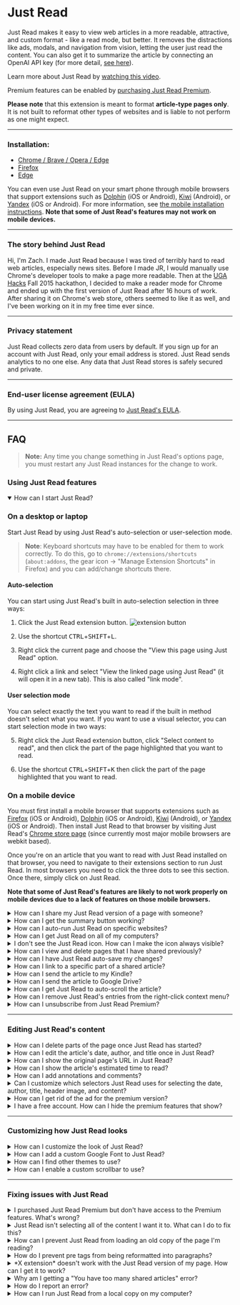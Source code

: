 # Just Read

Just Read makes it easy to view web articles in a more readable, attractive, and custom format - like a read mode, but better. It removes the distractions like ads, modals, and navigation from vision, letting the user just read the content. You can also get it to summarize the article by connecting an OpenAI API key (for more detail, [see here](https://justread.link/summarizer)).

Learn more about Just Read by [watching this video](https://www.youtube.com/watch?v=mKMUXEg873Q).

Premium features can be enabled by [purchasing Just Read Premium](https://justread.link/#getJustRead).

**Please note** that this extension is meant to format **article-type pages only**. It is not built to reformat other types of websites and is liable to not perform as one might expect.

---

### Installation:

- [Chrome / Brave / Opera / Edge](https://chrome.google.com/webstore/detail/just-read/dgmanlpmmkibanfdgjocnabmcaclkmod)
- [Firefox](https://addons.mozilla.org/en-US/firefox/addon/just-read-ext/)
- [Edge](https://microsoftedge.microsoft.com/addons/detail/just-read/knjifalgaonnogbohfflloocfcebopgn)

You can even use Just Read on your smart phone through mobile browsers that support extensions such as [Dolphin](https://dolphin.com/) (iOS or Android), [Kiwi](https://play.google.com/store/apps/details?id=com.kiwibrowser.browser&hl=en_US) (Android), or [Yandex](https://browser.yandex.com/) (iOS or Android). For more information, see [the mobile installation instructions](https://github.com/ZachSaucier/Just-Read/#on-a-mobile-device). **Note that some of Just Read's features may not work on mobile devices.**

---

### The story behind Just Read

Hi, I'm Zach. I made Just Read because I was tired of terribly hard to read web articles, especially news sites. Before I made JR, I would manually use Chrome's developer tools to make a page more readable. Then at the [UGA Hacks](https://ugahacks.herokuapp.com/) Fall 2015 hackathon, I decided to make a reader mode for Chrome and ended up with the first version of Just Read after 16 hours of work. After sharing it on Chrome's web store, others seemed to like it as well, and I've been working on it in my free time ever since.

---

### Privacy statement

Just Read collects zero data from users by default. If you sign up for an account with Just Read, only your email address is stored. Just Read sends analytics to no one else. Any data that Just Read stores is safely secured and private.

---

### End-user license agreement (EULA)

By using Just Read, you are agreeing to [Just Read's EULA](https://github.com/ZachSaucier/Just-Read/blob/master/docs/EULA.md).

---

## FAQ

> **Note:** Any time you change something in Just Read's options page, you must restart any Just Read instances for the change to work.

### Using Just Read features

<details id="start_JR" open>
  <summary>How can I start Just Read?</summary>

### On a desktop or laptop

Start Just Read by using Just Read's auto-selection or user-selection mode.

> **Note**: Keyboard shortcuts may have to be enabled for them to work correctly. To do this, go to `chrome://extensions/shortcuts` (`about:addons`, the gear icon -> "Manage Extension Shortcuts" in Firefox) and you can add/change shortcuts there.

#### Auto-selection

You can start using Just Read's built in auto-selection selection in three ways:

1. Click the Just Read extension button.
   ![extension button](https://i.imgur.com/aCOIuVV.png)

2. Use the shortcut <kbd>CTRL</kbd>+<kbd>SHIFT</kbd>+<kbd>L</kbd>.

3. Right click the current page and choose the "View this page using Just Read" option.

4. Right click a link and select "View the linked page using Just Read" (it will open it in a new tab). This is also called "link mode".

#### User selection mode

You can select exactly the text you want to read if the built in method doesn't select what you want. If you want to use a visual selector, you can start selection mode in two ways:

5. Right click the Just Read extension button, click "Select content to read", and then click the part of the page highlighted that you want to read.

6. Use the shortcut <kbd>CTRL</kbd>+<kbd>SHIFT</kbd>+<kbd>K</kbd> then click the part of the page highlighted that you want to read.

### On a mobile device

You must first install a mobile browser that supports extensions such as [Firefox](https://www.mozilla.org/en-US/firefox/mobile/) (iOS or Android), [Dolphin](https://dolphin.com/) (iOS or Android), [Kiwi](https://play.google.com/store/apps/details?id=com.kiwibrowser.browser&hl=en_US) (Android), or [Yandex](https://browser.yandex.com/) (iOS or Android). Then install Just Read to that browser by visiting Just Read's [Chrome store page](https://chrome.google.com/webstore/detail/just-read/dgmanlpmmkibanfdgjocnabmcaclkmod/) (since currently most major mobile browsers are webkit based).

Once you're on an article that you want to read with Just Read installed on that browser, you need to navigate to their extensions section to run Just Read. In most browsers you need to click the three dots to see this section. Once there, simply click on Just Read.

**Note that some of Just Read's features are likely to not work properly on mobile devices due to a lack of features on those mobile browsers.**

</details>

<details id="share">
  <summary>How can I share my Just Read version of a page with someone?</summary>

> **Note that this is a Premium-only feature.**

You can share a page in Just Read's format by clicking [the share icon](https://i.imgur.com/4VospZC.png). This will show a [justread.link](https://justread.link) URL which will point to your Just Read version of the article. This may also open up the [justread.link](https://justread.link) URL in a new tab and close the current page depending on your settings under "Options" -> "Sharing preferences".

Note that the [justread.link](https://justread.link) version of a page _cannot be edited_. If you need to edit it at that point, you must make your edits on the original Just Read version of the page and then re-share the page (which will create an entirely new address).

</details>

<details id="share">
  <summary>How can I get the summary button working?</summary>

Please see [this post](https://justread.link/summarizer) for more info.

</details>

<details id="autorun">
  <summary>How can I auto-run Just Read on specific websites?</summary>

You can opt to auto-run Just Read on certain websites by entering a part of the URL (usually the domain is a good choice) or a [regular expression](https://developer.mozilla.org/en-US/docs/Web/JavaScript/Guide/Regular_Expressions) (regex) into the "Auto-run domain list" found on the extension's Options page (for more info as to what formats work, see [this post](https://github.com/ZachSaucier/Just-Read/issues/15#issuecomment-262255204)). Just Read will then check each new site's URL to see if it matches a string or expression in the user-inputted list. If it does, it will start Just Read when the page loads.

You can also enable "Always add current site to Just Read's autorun list when Just Read is started on a page" under "Options" -> "Additional preferences" if you want _every_ site that you start Just Read to be added to the auto-run list. For more information on how this works, see [this post](https://github.com/ZachSaucier/Just-Read/pull/166#issuecomment-404371640).

</details>

<details id="all_computers">
  <summary>How can I get Just Read on all of my computers?</summary>

When you log into a browser as the primary user <strong>and allow syncing</strong>, the browser automatically installs all extensions that you've installed to your account. This should include Just Read. Just Read automatically syncs your themes and preferences across all of your devices using this functionality, so you don't need to do anything special to get it working the same way on all of your devices. Note that currently some mobile browsers do not support web extensions, so Just Read cannot be installed on these browsers.

For more information on how to get Just Read to work on your mobile devices, see [the mobile installation instructions](https://github.com/ZachSaucier/Just-Read/#on-a-mobile-device). **Note that some of Just Read's features may not work on mobile devices.**

</details>

<details id="pin">
  <summary>I don't see the Just Read icon. How can I make the icon always visible?</summary>

A recent Chrome update hides extension icons inside inside of a drop down. To open the drop down, click the puzzle piece icon in the top right of Chrome. To make Just Read's icon always show, click the pin icon next to Just Read.

If you don't see Just Read in the drop down list, make sure that <a href="https://chrome.google.com/webstore/detail/just-read/dgmanlpmmkibanfdgjocnabmcaclkmod/">it is installed</a>.

</details>

<details id="previous_shares">
  <summary>How can I view and delete pages that I have shared previously?</summary>

> **Note that this is a Premium-only feature.**

You can view and delete pages that you shared previously by going to your Just Read dashboard: https://justread.link/dashboard. If you are signed into a Just Read account and that account has Premium, you will see a table of all of your entries.

Note that you can click any column heading to sort the entries by that column's values.

</details>

<details id="autosave">
  <summary>How can I have Just Read auto-save my changes?</summary>

Just Read has an option under Options -> "Backup the most recent Just Read page (in case of accidental closure)." that does this. If you make any changes on a page, if you are on that same page it will load the old version if enabled.

</details>

<details id="link_to">
  <summary>How can I link to a specific part of a shared article?</summary>

> **Note that this is a Premium-only feature.**

If you make any highlights, color change, or other edits to a text selection (a premium feature), Just Read will add a unique ID to that selection. You can then share that page and then look up that ID to get a link to that specific element on the shared page. For more information, [look at this post](https://stackoverflow.com/a/2835151/2065702).

</details>

<details id="kindle">
  <summary>How can I send the article to my Kindle?</summary>

> **Note that this is a Premium-only feature.**

In order to send the article content from Just Read to your Kindle, you must first [install the free Send to Kindle extension](https://chrome.google.com/webstore/detail/send-to-kindle-for-google/cgdjpilhipecahhcilnafpblkieebhea). Then you can use it on any shared Just Read page (or any other web page).

</details>

<details id="drive">
  <summary>How can I send the article to Google Drive?</summary>

Currently it is only possible to send files to Google Drive in PDF form. The easiest way to do so in Chrome is to "print" the page (either using Chrome's built-in print ability or by clicking Just Read's print icon) and then change the "Destination" to "Save to Google Drive". In Firefox, you need to save it to your computer as a PDF and then manually upload it to Google Drive.

</details>

<details id="autoscroll">
  <summary>How can I get Just Read to auto-scroll the article?</summary>

> **Note that this is a Premium-only feature.**

You can do this by going to "Options" -> "Additional features" and clicking the "Use JR's auto-scroll functionality" option. This will automatically scroll the article once you open it in Just Read. It also creates a "Pause scroll" button at the bottom right of Just Read. You can customize the speed of the auto-scroll by editing the box below this option.

</details>

<details id="context_menu">
  <summary>How can I remove Just Read's entries from the right-click context menu?</summary>

Under "Options" -> "Context menu entries", you can enable or disable the context menu entries that Just Read creates.

- "Don't reformat pre tags" makes it so that Just Read doesn't turn any `<pre>` tags into paragraphs but retains their original formatting.
- "Enable page context menu entry" allows Just Read to show a menu entry when you right click a page.
- "Enable link context menu entry" allows Just Read to show a menu entry when you right click a link.

</details>

<details id="unsubscribe">
  <summary>How can I unsubscribe from Just Read Premium?</summary>

Go to <a href="https://justread.link/dashboard">your Just Read dashboard</a>. If you're a Premium user, you should see a "go here" link at the top of the page. Click it to manage your purchase.

</details>

---

### Editing Just Read's content

<details id="deletion_mode">
  <summary>How can I delete parts of the page once Just Read has started?</summary>

Once the text has been selected and the article is open in the Just Read format, users can delete elements by going into deletion mode using the keyboard shortcut <kbd>CTRL</kbd>+<kbd>SHIFT</kbd>+<kbd>;</kbd> or by clicking on [the deletion mode icon](https://i.imgur.com/QD5G2j4.png).

Once in deletion mode, users can click on elements that they don't want to be included in their page and they will be deleted. To exit this mode, users need to press <kbd>ESC</kbd> or click the deletion mode icon. These actions can be undone by clicking the undo icon that appears or by using the shortcut <kbd>Ctrl</kbd> + <kbd>Z</kbd>.

If you have Premium, you can also delete anything that you highlight using <kbd>Ctrl</kbd> + <kbd>Shift</kbd> + <kbd>d</kbd> or clicking the trash can icon on the toolbar that shows up.

</details>

<details id="edit_meta">
  <summary>How can I edit the article's date, author, and title once in Just Read?</summary>

If you hover over each of these, a [pencil icon](https://i.imgur.com/PzFZzVh.png) will appear. Click that to edit the text that you want.

These actions can be undone by clicking the undo icon that appears or by using the shortcut <kbd>Ctrl</kbd> + <kbd>Z</kbd>.

</details>

<details id="orig_url">
  <summary>How can I show the original page's URL in Just Read?</summary>

To enable this option, go to Just Read's "Options" pages and enable "Always add the original URL."

</details>

<details id="time_estimate">
  <summary>How can I show the article's estimated time to read?</summary>

To enable this option, go to Just Read's "Options" pages and enable "Always add the estimated time to read the article."

</details>

<details id="annotations_comments">
  <summary>How can I add annotations and comments?</summary>

> **Note that this is a Premium-only feature.**

If you select any text in Just Read, a toolbar [like this](https://i.imgur.com/goBVron.png) will appear. This toolbar lets you change the styling of the selected text as per each button's instructions.

You can add inline comments anywhere within the Just Read content by using <kbd>CTRL</kbd> / <kbd>CMD</kbd> + clicking. You can style these comments by using the <code>.jr-user-content-section</code> selector.

You can add comments in the side panel by clicking the [add comment button](https://i.imgur.com/CHvhmrn.png) then filling in the input box. It will automatically edit the layout of the page to allow the comments to fit and add a datetime of posting once the comment has been added.

</details>

<details id="selectors">
  <summary>Can I customize which selectors Just Read uses for selecting the date, author, title, header image, and content?</summary>

> **Note that this is a Premium-only feature.**

Yes you can! With Premium you can go to "Options" -> "Domain-specific selectors" and customize it to select exactly the content the content you want automatically. The only required part is the `domainPattern` in order for Just Read to know when to use those selectors over the automatic ones. You should only include the others that you need.

The full list of options in the domain-specific selectors list is as follow:

- `domainPattern` - A regex pattern to match the correct URL(s).
- `titleSelector` - A query selector to find the article's title.
- `authorSelector` - A query selector to find the author's name.
- `dateSelector` - A query selector to find the article's date.
- `contentSelector` - A query selector to find the article's content.
- `headerImageSelector` - A query selector to find the article's header image (if it's outside of the content).
- `selectorsToDelete` - An array of query selectors (searched using `querySelectorAll`) to find elements inside of the article to delete.

Note that the `domainPattern` is checked using the same regex technique [as the auto-run list](https://github.com/ZachSaucier/Just-Read/issues/15#issuecomment-262255204). Also note that the other selectors are checked using JavaScript's [`querySelector`](https://developer.mozilla.org/en-US/docs/Web/API/Document/querySelector) or, in the case of `selectorsToDelete`, [`querySelectorAll`](https://developer.mozilla.org/en-US/docs/Web/API/Document/querySelectorAll).

</details>

<details id="ad">
  <summary>How can I get rid of the ad for the premium version?</summary>

Although this ad only shows occassionally and will eventually stop if you continue using Just Read, you can get rid of it by adding the following to your stylesheet: `.jr-notifier { display: none; }`

</details>

<details id="premium-features">
  <summary>I have a free account. How can I hide the premium features that show?</summary>

**This is not recommended** because if you do upgrade to Premium the features will remain hidden until the following is removed:

To hide premium features, adding the following to your stylesheet on the Just Read options page: `.premium-feature { display: none !important; }`

</details>

---

### Customizing how Just Read looks

<details id="customize">
  <summary>How can I customize the look of Just Read?</summary>

Just Read comes with two themes by default: a light (white) theme and a dark theme. You can choose between them through the style panel or the Options page.

You can also customize your theme to make Just Read look exactly the way that you like by either using the built in style panel or by directly editing the CSS file on the Options page.

To use the style panel, click [the paint brush icon](https://i.imgur.com/XW03mZW.png) and then change the settings to your liking. Make sure to click "Save and close" when you're done or the styles will not be updated in the actual stylesheet.

> **Note**: The theme editor style panel will only appear for the default theme, the default dark theme, or themes derived from the default (that share "default-styles" or "dark-styles" as part of the file name).

You can directly edit your theme's CSS file by clicking "openFullStyles" in the style panel or by right clicking the extension button and opening the "Options" page (you can also get to this via your browser's extensions page). Once on the Options page, you can then select the file you want to edit or enter a new file name, edit the file, and then save or apply it. It will then apply to all of your browser tabs on any computer when you start the extension. You can rename files by double clicking the name of the file.

You can also use themes that others have made. [Check them out here!](https://github.com/ZachSaucier/Just-Read/issues/4)

</details>

<details id="font">
  <summary>How can I add a custom Google Font to Just Read?</summary>

You can add a custom Google Font (or any other web-hosted font) by customizing the CSS for your theme. Go to Options then click on the theme that is currently in use (it should have a filled in circle next to the file name).

Once there, you can follow [these instructions](https://graphicdesign.stackexchange.com/a/76551/23061) to get the necessary CSS code to use the font in your theme. The only change you'll have to make is replacing the `Font Name` with whatever font you want, and replacing `.someSelector` with whatever selector you want. The selectors you most likely want to change are `body, h3` and `h1, h2` because this is what Just Read changes by default.

</details>

<details id="themes">
  <summary>How can I find other themes to use?</summary>

If you're looking to use other themes that people have built and use, you can check out [this page](https://github.com/ZachSaucier/Just-Read/issues/4). You can also share your own and "vote" using "Add your reaction"!

To install and use one of these themes,

1. Go to the Just Read options page. In Chrome you can simply right click the Just Read icon and then click "Options".
2. Once on the options page, click in the input box that says "New theme" and enter a name for the theme. Then click the "+" button.
3. Click the "Use as current theme" button to make it your active theme.
4. Copy and paste the CSS from your chosen theme into the CSS (code) section and then click "Save style changes".

</details>

<details id="scrollbar">
  <summary>How can I enable a custom scrollbar to use?</summary>

> **Note that this is a Premium-only feature.**

You can enable a custom scrollbar by going to "Options" -> "Additional features" and clicking the "Use a custom scrollbar instead of the browser's default" option. This will make Just Read use its built-in, custom scrollbar and Just Read will retain this custom scrollbar on pages you share as well.

If you want to customize the look of the scrollbar even further, you can modify your theme to edit `progress`, `progress::-webkit-progress-bar`, and `progress::-webkit-progress-value` as needed.

</details>

---

### Fixing issues with Just Read

<details id="premium_features">
  <summary>I purchased Just Read Premium but don't have access to the Premium features. What's wrong?</summary>

> **Note that this is a Premium-only feature.**

Don't panic! Most likely all you need to do is go to <a href="https://justread.link/" target="_blank">the Just Read website</a> and make sure you're logged into your account. Signing in will tell the Just Read extension that you have Premium and if you start your reader view again the Premium features should work.

If they still don't work, please <a href="mailto:support@justread.link">contact support</a> and we'll help you as soon as we're able to.

</details>

<details id="incorrect_selection">
  <summary>Just Read isn't selecting all of the content I want it to. What can I do to fix this?</summary>

Usually you can fix this by using [user selection mode](https://github.com/ZachSaucier/Just-Read#user-selection-mode) to select the content that you want to view. Usually this means selecting more generally than Just Read's auto-selection. You can then delete unwanted elements from the selection after Just Read has started.

In order to see content within the selection that Just Read has automatically hidden because it thought it was irrelevant, you may have to disable `hide-segments.css`, which can be doing by going to Options then unchecking "Use hide-segments.css".

</details>

<details id="old_copy">
  <summary>How can I prevent Just Read from loading an old copy of the page I'm reading?</summary>

You can either use [user selection mode](https://github.com/ZachSaucier/Just-Read/#user-selection-mode) to select a specific element to read (not disabling this option for future cases) or you can go to "Options" -> "Additional preferences" and uncheck "Backup most recent Just Read page (in case of accidental closure).".

</details>

<details id="pre">
  <summary>How do I prevent pre tags from being reformatted into paragraphs?</summary>

Under "Options" -> "Additional preferences" there is an option to "Never reformat pre tags" to do this. This is probably most useful if you're a developer and read a lot of code-related articles.

</details>

<details id="other_extensions">
  <summary>*X extension* doesn't work with the Just Read version of my page. How can I get it to work?</summary>

As covered [in this post](https://github.com/ZachSaucier/Just-Read/issues/29#issue-196499408), this is an issue with the other extension and not Just Read. They will need to modify their code to work with iframe content.

However, most all extensions should work with a _shared_ Just Read page, i.e. one on [justread.link](https://justread.link), but this is a [Premium-only feature](https://justread.link/#getJustRead).

</details>

<details id="too_many_shared">
  <summary>Why am I getting a "You have too many shared articles" error?</summary>

Currently Just Read Premium has a shared article limit of 100 articles. This is to prevent users from filling up the entire server with their pages (especially with malicious intent). To get rid of this error, you must go to https://justread.link/dashboard and delete some old articles that you're not using any longer.

</details>

<details id="error">
  <summary>How do I report an error?</summary>

For most issues [creating a new issue on the GitHub repo](https://github.com/ZachSaucier/Just-Read/issues/new) is best. Please make sure to [search through existing issues](https://github.com/ZachSaucier/Just-Read/issues?utf8=%E2%9C%93&q=is%3Aissue+) before posting to make sure your issue has not already been posted.

For _account related issues_, contact <a href="mailto:support@justread.link">support@justread.link</a>.

</details>

<details id="local">
  <summary>How can I run Just Read from a local copy on my computer?</summary>

To run Just Read from a local copy you need to [download Just Read as a ZIP](https://github.com/ZachSaucier/Just-Read/archive/master.zip), unzip it, open up the extension page of your browser (like `chrome://extensions/` in Chrome or `about:debugging#/runtime/this-firefox` in Firefox), enable developer mode, and load the extension. Some browsers may require that you load the packed (zipped) files while others may require the unpacked version. This is particularly useful if you are wanting to modify how Just Read works or debug issues.

</details>
